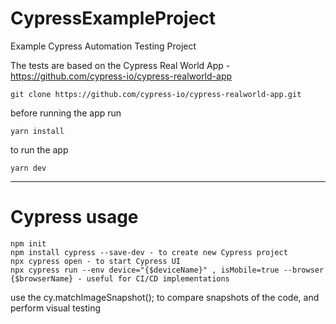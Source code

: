 # CypressExampleProject
Example Cypress Automation Testing Project

The tests are based on the Cypress Real World App - https://github.com/cypress-io/cypress-realworld-app

```
git clone https://github.com/cypress-io/cypress-realworld-app.git
```

before running the app run 
```
yarn install
```

to run the app
```
yarn dev
```

*****************************
# Cypress usage

```
npm init
npm install cypress --save-dev - to create new Cypress project
npx cypress open - to start Cypress UI
npx cypress run --env device="{$deviceName}" , isMobile=true --browser {$browserName} - useful for CI/CD implementations
```
use the cy.matchImageSnapshot(); to compare snapshots of the code, and perform visual testing
